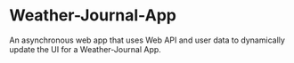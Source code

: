 # Weather-Journal-App
An asynchronous web app that uses Web API and user data to dynamically update the UI for a Weather-Journal App.
